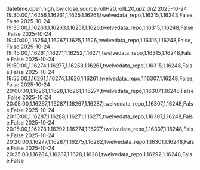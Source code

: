 datetime,open,high,low,close,source,rollH20,rollL20,up2,dn2
2025-10-24 19:30:00,1.16256,1.16261,1.1625,1.16261,twelvedata_repo,1.16315,1.16243,False,False
2025-10-24 19:35:00,1.16263,1.16263,1.16251,1.1626,twelvedata_repo,1.16315,1.16248,False,False
2025-10-24 19:40:00,1.16254,1.16267,1.1625,1.1626,twelvedata_repo,1.16315,1.16248,False,False
2025-10-24 19:45:00,1.16261,1.16271,1.16252,1.16271,twelvedata_repo,1.16315,1.16248,False,False
2025-10-24 19:50:00,1.16274,1.16277,1.16258,1.16261,twelvedata_repo,1.16315,1.16248,False,False
2025-10-24 19:55:00,1.16261,1.16274,1.1626,1.16261,twelvedata_repo,1.16307,1.16248,False,False
2025-10-24 20:00:00,1.16261,1.1628,1.16261,1.16274,twelvedata_repo,1.16307,1.16248,False,False
2025-10-24 20:05:00,1.16267,1.16287,1.16267,1.16287,twelvedata_repo,1.16307,1.16248,False,False
2025-10-24 20:10:00,1.16287,1.16288,1.16271,1.16275,twelvedata_repo,1.16307,1.16248,False,False
2025-10-24 20:15:00,1.16278,1.16292,1.16274,1.16277,twelvedata_repo,1.16307,1.16248,False,False
2025-10-24 20:20:00,1.16277,1.16287,1.16275,1.16282,twelvedata_repo,1.16301,1.16248,False,False
2025-10-24 20:25:00,1.16284,1.16287,1.1628,1.16281,twelvedata_repo,1.16292,1.16248,False,False
